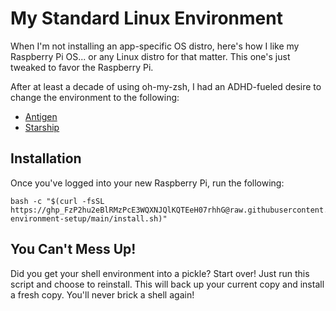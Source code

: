 # My Standard Linux Environment
When I'm not installing an app-specific OS distro, here's how I like my Raspberry Pi OS... or any Linux distro for that matter. This one's just tweaked to favor the Raspberry Pi.

After at least a decade of using oh-my-zsh, I had an ADHD-fueled desire to change the environment to the following:
* [Antigen](https://antigen.sharats.me)
* [Starship](https://starship.rs)

## Installation
Once you've logged into your new Raspberry Pi, run the following:
```
bash -c "$(curl -fsSL https://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@raw.githubusercontent.com/jeremyfuksa/linux-environment-setup/main/install.sh)"
```

## You Can't Mess Up!
Did you get your shell environment into a pickle? Start over! Just run this script and choose to reinstall. This will back up your current copy and install a fresh copy. You'll never brick a shell again!
